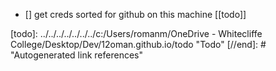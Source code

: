 - [] get creds sorted for github on this machine [[todo]]

[//begin]: # "Autogenerated link references for markdown compatibility"
[todo]: ../../../../../../../c:/Users/romanm/OneDrive - Whitecliffe College/Desktop/Dev/12oman.github.io/todo "Todo"
[//end]: # "Autogenerated link references"